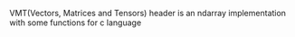 VMT(Vectors, Matrices and Tensors) header is an ndarray implementation with some functions for c language
